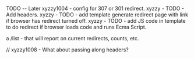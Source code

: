 
TODO -- Later
xyzzy1004 - config for 307 or 301 redirect.
 		xyzzy - TODO - Add headers.
 		xyzzy - TODO - add template generate redirect page with link if browser has redirect turned off.
 		xyzzy - TODO - add JS code in template to do redirect if browser loads code and runs Ecma Script.

a /list - that will report on current redirects, counts, etc.

// xyzzy1008 - What about passing along headers?
